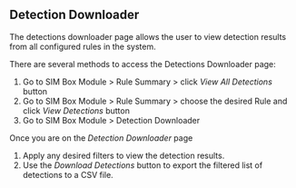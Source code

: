 ## Detection Downloader
The detections downloader page allows the user to view detection results from all configured rules in the system. 

There are several methods to access the Detections Downloader page:

1. Go to SIM Box Module > Rule Summary > click *View All Detections* button
2. Go to SIM Box Module > Rule Summary > choose the desired Rule and click *View Detections* button
3. Go to SIM Box Module > Detection Downloader

Once you are on the *Detection Downloader* page
1. Apply any desired filters to view the detection results.
2. Use the *Download Detections* button to export the filtered list of detections to a CSV file.
